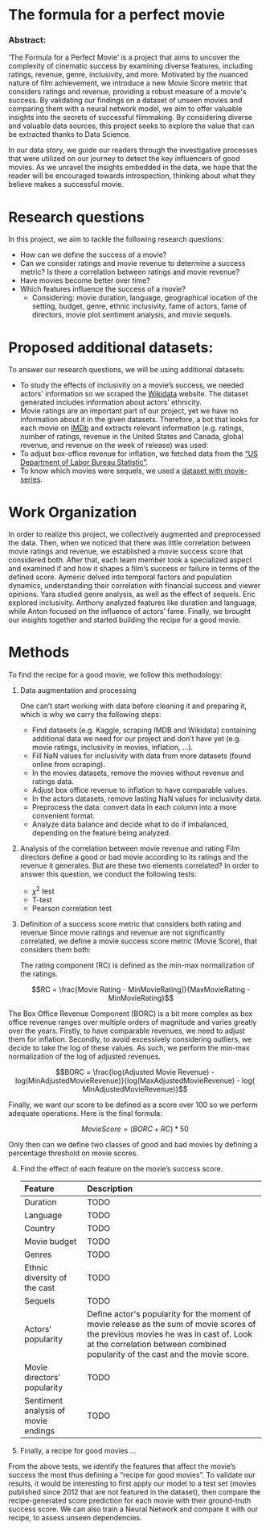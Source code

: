 # The formula for a perfect movie

### Abstract:
‘The Formula for a Perfect Movie’ is a project that aims to uncover the complexity of cinematic success by examining diverse features, including ratings, revenue, genre, inclusivity, and more. Motivated by the nuanced nature of film achievement, we introduce a new Movie Score metric that considers ratings and revenue, providing a robust measure of a movie's success. By validating our findings on a dataset of unseen movies and comparing them with a neural network model, we aim to offer valuable insights into the secrets of successful filmmaking. By considering diverse and valuable data sources, this project seeks to explore the value that can be extracted thanks to Data Science. 

In our data story, we guide our readers through the investigative processes that were utilized on our journey to detect the key influencers of good movies. As we unravel the insights embedded in the data, we hope that the reader will be encouraged towards introspection, thinking about what they believe makes a successful movie.

# Research questions

In this project, we aim to tackle the following research questions:

* How can we define the success of a movie?
* Can we consider ratings and movie revenue to determine a success metric? Is there a correlation between ratings and
  movie revenue?
* Have movies become better over time?
* Which features influence the success of a movie?
    * Considering: movie duration, language, geographical location of the setting, budget, genre, ethnic inclusivity,
      fame of actors, fame of directors, movie plot sentiment analysis, and movie sequels.

# Proposed additional datasets:

To answer our research questions, we will be using additional datasets:

* To study the effects of inclusivity on a movie’s success, we needed actors' information so we scraped
  the [Wikidata](https://query.wikidata.org/sparql)
  website. The dataset generated includes information about actors’ ethnicity.
* Movie ratings are an important part of our project, yet we have no information about it in the given datasets.
  Therefore, a bot that looks for each movie on [IMDb](https://www.imdb.com) and extracts relevant information (e.g.
  ratings, number of ratings,
  revenue in the United States and Canada, global revenue, and revenue on the week of release) was used:
* To adjust box-office revenue for inflation, we fetched data from the [“US Department of Labor Bureau
  Statistic”](https://www.usinflationcalculator.com/inflation/consumer-price-index-and-annual-percent-changes-from-1913-to-2008/).
* To know which movies were sequels, we used a [dataset with movie-series](https://data.world/priyankad0993/sequels).

# Work Organization

In order to realize this project, we collectively augmented and preprocessed the data. Then, when we noticed that there
was little correlation between movie ratings and revenue, we established a movie success score that considered both.
After that, each team member took a specialized aspect and examined if and how it shapes a film’s success or failure in
terms of the defined score. Aymeric delved into temporal factors and population dynamics, understanding their
correlation with financial success and viewer opinions. Yara studied genre analysis, as well as the effect of sequels.
Eric explored inclusivity. Anthony analyzed features like duration and language, while Anton focused on the influence of
actors’ fame. Finally, we brought our insights together and started building the recipe for a good movie. 


# Methods

To find the recipe for a good movie, we follow this methodology:

1) Data augmentation and processing

   One can’t start working with data before cleaning it and preparing it, which is why we carry the following steps:

   *  Find datasets (e.g. Kaggle, scraping IMDB and Wikidata) containing additional data we need for our project and
   don’t have yet (e.g. movie ratings, inclusivity in movies, inflation, …).
   *  Fill NaN values for inclusivity with data from more datasets (found online from scraping).
   *  In the movies datasets, remove the movies without revenue and ratings data.
   *  Adjust box office revenue to inflation to have comparable values.
   *  In the actors datasets, remove lasting NaN values for inclusivity data.
   *  Preprocess the data: convert data in each column into a more convenient format.
   *  Analyze data balance and decide what to do if imbalanced, depending on the feature being analyzed.

3) Analysis of the correlation between movie revenue and rating
   Film directors define a good or bad movie according to its ratings and the revenue it generates. But are these two
   elements correlated? In order to answer this question, we conduct the following tests:

    * $\chi^2$ test
    * T-test
    * Pearson correlation test


4) Definition of a success score metric that considers both rating and revenue
   Since movie ratings and revenue are not significantly correlated, we define a movie success score metric (Movie
   Score), that considers them both:

   The rating component (RC) is defined as the min-max normalization of the ratings.

   $$RC = \frac{Movie Rating - MinMovieRating]}{MaxMovieRating - MinMovieRating}$$

  The Box Office Revenue Component (BORC) is a bit more complex as box office revenue ranges over multiple orders of magnitude and varies greatly over the years. Firstly, to have comparable revenues, we need to adjust them for inflation. Secondly, to avoid excessively considering outliers, we decide to take the log of these values. As such, we perform the min-max normalization of the log of adjusted revenues. 

   $$BORC = \frac{log(Adjusted Movie Revenue) - log(MinAdjustedMovieRevenue)}{log(MaxAdjustedMovieRevenue) - log(
   MinAdjustedMovieRevenue)}$$

   Finally, we want our score to be defined as a score over 100 so we perform adequate operations.
   Here is the final formula:

   $$Movie Score = (BORC + RC) * 50$$

   Only then can we define two classes of good and bad movies by defining a percentage threshold on movie scores.


4) Find the effect of each feature on the movie’s success score.

   | Feature                             | Description                                                                                                                                                                                                         |
      |:------------------------------------|:--------------------------------------------------------------------------------------------------------------------------------------------------------------------------------------------------------------------|
   | Duration                            | TODO                                                                                                                                                                                                                |
   | Language                            | TODO                                                                                                                                                                                                                |
   | Country                             | TODO                                                                                                                                                                                                                |
   | Movie budget                        | TODO                                                                                                                                                                                                                |
   | Genres                              | TODO                                                                                                                                                                                                                |
   | Ethnic diversity of the cast        | TODO                                                                                                                                                                                                                |
   | Sequels                             | TODO                                                                                                                                                                                                                |
   | Actors' popularity                  | Define actor's popularity for the moment of movie release as the sum of movie scores of the previous movies he was in cast of. Look at the correlation between combined popularity of the cast and the movie score. |
   | Movie directors' popularity         | TODO                                                                                                                                                                                                                |
   | Sentiment analysis of movie endings | TODO                                                                                                                                                                                                                |


5) Finally, a recipe for good movies …

From the above tests, we identify the features that affect the movie’s success the most thus defining a “recipe for good
movies”. To validate our results, it would be interesting to first apply our model to a test set (movies published since
2012 that are not featured in the dataset), then compare the recipe-generated score prediction for each movie with their
ground-truth success score. We can also train a Neural Network and compare it with our recipe, to assess unseen
dependencies. 
